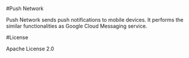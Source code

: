 #Push Network

Push Network sends push notifications to mobile devices. It performs the similar functionalities as Google Cloud Messaging service.

#License

Apache License 2.0

